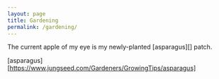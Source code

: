 ```yaml
---
layout: page
title: Gardening
permalink: /gardening/
---
```


The current apple of my eye is my newly-planted [asparagus][] patch.

[asparagus][https://www.jungseed.com/Gardeners/GrowingTips/asparagus]
